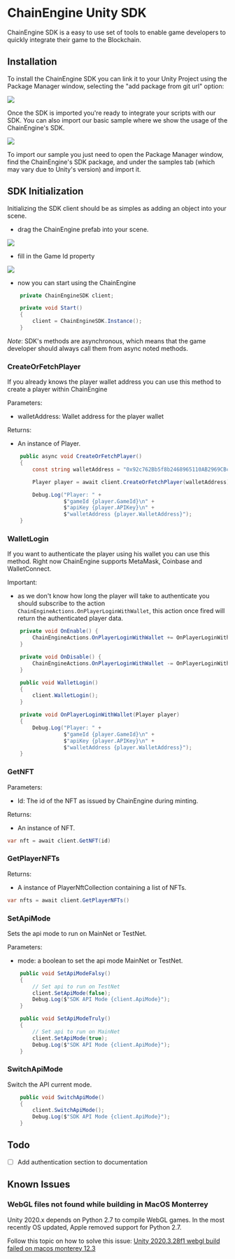 # ChainEngine Unity SDK

ChainEngine SDK is a easy to use set of tools to enable game developers to quickly integrate their game to the Blockchain.

## Installation

To install the ChainEngine SDK you can link it to your Unity Project using the Package Manager window, selecting the "add package from git url" option:

![](https://images2.imgbox.com/cd/a7/Z8rtraUt_o.png)

Once the SDK is imported you're ready to integrate your scripts with our SDK. You can also import our basic sample where we show the usage of the ChainEngine's SDK.

![](https://images2.imgbox.com/92/30/TppP6YHt_o.png)

To import our sample you just need to open the Package Manager window, find the ChainEngine's SDK package, and under the samples tab (which may vary due to Unity's version) and import it.

## SDK Initialization

Initializing the SDK client should be as simples as adding an object into your scene.

- drag the ChainEngine prefab into your scene.

![](https://images2.imgbox.com/6f/2f/iUacfe9I_o.png)

- fill in the Game Id property

![](https://images2.imgbox.com/c6/3f/mctim0zY_o.png)

- now you can start using the ChainEngine

```csharp
    private ChainEngineSDK client;

    private void Start()
    {
        client = ChainEngineSDK.Instance();
    }
```

*Note*: SDK's methods are asynchronous, which means that the game developer should always call them from async noted methods.

### CreateOrFetchPlayer
If you already knows the player wallet address you can use this method to create a player within ChainEngine

Parameters:
- walletAddress: Wallet address for the player wallet

Returns:
- An instance of Player.

```csharp
    public async void CreateOrFetchPlayer()
    {
        const string walletAddress = "0x92c762Bb5f8b2468965110AB2969CBc2b0D3806D";

        Player player = await client.CreateOrFetchPlayer(walletAddress);

        Debug.Log("Player: " +
                  $"gameId {player.GameId}\n" +
                  $"apiKey {player.APIKey}\n" +
                  $"walletAddress {player.WalletAddress}");
    }
```

### WalletLogin
If you want to authenticate the player using his wallet you can use this method. Right now ChainEngine supports MetaMask, Coinbase and WalletConnect.

Important:
- as we don't know how long the player will take to authenticate you should subscribe to the action `ChainEngineActions.OnPlayerLoginWithWallet`, this action once fired will return the authenticated player data.

```csharp
    private void OnEnable() {
        ChainEngineActions.OnPlayerLoginWithWallet += OnPlayerLoginWithWallet;
    }

    private void OnDisable() {
        ChainEngineActions.OnPlayerLoginWithWallet -= OnPlayerLoginWithWallet;
    }

    public void WalletLogin()
    {
        client.WalletLogin();
    }

    private void OnPlayerLoginWithWallet(Player player)
    {
        Debug.Log("Player: " +
                  $"gameId {player.GameId}\n" +
                  $"apiKey {player.APIKey}\n" +
                  $"walletAddress {player.WalletAddress}");
    }
```

### GetNFT

Parameters:
- Id: The id of the NFT as issued by ChainEngine during minting.

Returns:
- An instance of NFT.

```csharp
var nft = await client.GetNFT(id)
```

### GetPlayerNFTs

Returns:
- A instance of PlayerNftCollection containing a list of NFTs.

```csharp
var nfts = await client.GetPlayerNFTs()
```

### SetApiMode
Sets the api mode to run on MainNet or TestNet.

Parameters:
- mode: a boolean to set the api mode MainNet or TestNet.

```csharp
    public void SetApiModeFalsy()
    {
        // Set api to run on TestNet
        client.SetApiMode(false);
        Debug.Log($"SDK API Mode {client.ApiMode}");
    }

    public void SetApiModeTruly()
    {
        // Set api to run on MainNet
        client.SetApiMode(true);
        Debug.Log($"SDK API Mode {client.ApiMode}");
    }
```

### SwitchApiMode
Switch the API current mode.

```csharp
    public void SwitchApiMode()
    {
        client.SwitchApiMode();
        Debug.Log($"SDK API Mode {client.ApiMode}");
    }
```

## Todo

- [ ] Add authentication section to documentation

## Known Issues

### WebGL files not found while building in MacOS Monterrey

Unity 2020.x depends on Python 2.7 to compile WebGL games. In the most recently OS updated, Apple removed support for Python 2.7.

Follow this topic on how to solve this issue: [Unity 2020.3.28f1 webgl build failed on macos monterey 12.3](https://answers.unity.com/questions/1893841/unity-2020328f1-webgl-build-failed-on-macos-monter.html)
